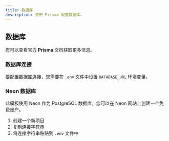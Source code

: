 ```yaml
---
title: 数据库
description: 使用 Prisma 配置数据库。
---
```


## 数据库

您可以查看官方 **Prisma** 文档获取更多信息。

### 数据库连接

要配置数据库连接，您需要在 `.env` 文件中设置 `DATABASE_URL` 环境变量。

### Neon 数据库

此模板使用 Neon 作为 PostgreSQL 数据库。您可以在 Neon 网站上创建一个免费账户。

1. 创建一个新项目
2. 复制连接字符串
3. 将连接字符串粘贴到 `.env` 文件中 